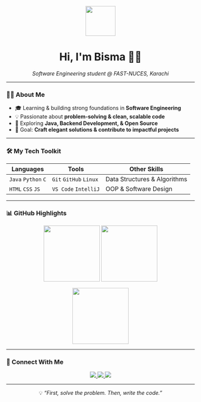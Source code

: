 <!-- Hi GIF -->
<p align="center">
  <img src="https://media.giphy.com/media/hvRJCLFzcasrR4ia7z/giphy.gif" width="80px">
</p>

<h1 align="center">Hi, I'm Bisma 👩‍💻</h1>  

<p align="center">
  <em>Software Engineering student @ FAST-NUCES, Karachi</em>  
</p>

---

### 👩‍💻 About Me  

- 🎓 Learning & building strong foundations in **Software Engineering**  
- 💡 Passionate about **problem-solving & clean, scalable code**  
- 🚀 Exploring **Java, Backend Development, & Open Source**  
- 🎯 Goal: **Craft elegant solutions & contribute to impactful projects**  

---

### 🛠 My Tech Toolkit  

| **Languages** | **Tools** | **Other Skills** |
|---------------|-----------|-----------------|
| `Java` `Python` `C` | `Git` `GitHub` `Linux` | Data Structures & Algorithms |
| `HTML` `CSS` `JS` | `VS Code` `IntelliJ` | OOP & Software Design |

---

### 📊 GitHub Highlights  

<p align="center">
  <img src="https://github-readme-stats.vercel.app/api?username=Bisma-404&show_icons=true&theme=github_dark&hide_border=true" height="150">
  <img src="https://github-readme-stats.vercel.app/api/top-langs/?username=Bisma-404&layout=compact&theme=github_dark&hide_border=true" height="150">
</p>

<p align="center">
  <img src="https://streak-stats.demolab.com?user=Bisma-404&theme=github-dark-blue&hide_border=true" height="150">
</p>

---

### 🤝 Connect With Me  

<p align="center">
  <a href="https://www.linkedin.com/in/bismashahid/">
    <img src="https://img.shields.io/badge/-LinkedIn-0A66C2?style=for-the-badge&logo=linkedin&logoColor=white">
  </a>
  <a href="https://leetcode.com/u/BismaShahid/">
    <img src="https://img.shields.io/badge/-LeetCode-FFA116?style=for-the-badge&logo=leetcode&logoColor=white">
  </a>
  <a href="https://github.com/Bisma-404">
    <img src="https://img.shields.io/badge/-GitHub-181717?style=for-the-badge&logo=github&logoColor=white">
  </a>
</p>

---

<p align="center">
  💡 <em>“First, solve the problem. Then, write the code.”</em>  
</p>
